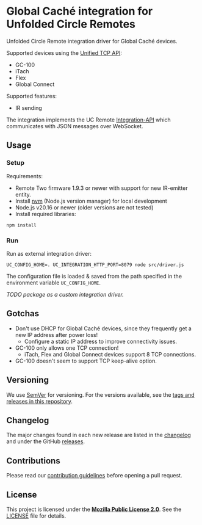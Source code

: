 # Global Caché integration for Unfolded Circle Remotes

Unfolded Circle Remote integration driver for Global Caché devices.

Supported devices using the [Unified TCP API](https://www.globalcache.com/files/docs/api-gc-unifiedtcp.pdf):
- GC-100
- iTach
- Flex
- Global Connect

Supported features:
- IR sending

The integration implements the UC Remote [Integration-API](https://github.com/unfoldedcircle/core-api) which
communicates with JSON messages over WebSocket.

## Usage
### Setup

Requirements:
- Remote Two firmware 1.9.3 or newer with support for new IR-emitter entity.
- Install [nvm](https://github.com/nvm-sh/nvm) (Node.js version manager) for local development
- Node.js v20.16 or newer (older versions are not tested)
- Install required libraries:

```shell
npm install
```

### Run

Run as external integration driver: 
```shell
UC_CONFIG_HOME=. UC_INTEGRATION_HTTP_PORT=8079 node src/driver.js
```

The configuration file is loaded & saved from the path specified in the environment variable `UC_CONFIG_HOME`.

_TODO package as a custom integration driver._

## Gotchas

- Don't use DHCP for Global Caché devices, since they frequently get a new IP address after power loss!
  - Configure a static IP address to improve connectivity issues.
- GC-100 only allows one TCP connection!
  - iTach, Flex and Global Connect devices support 8 TCP connections.
- GC-100 doesn't seem to support TCP keep-alive option. 

## Versioning

We use [SemVer](http://semver.org/) for versioning. For the versions available, see the
[tags and releases in this repository](https://github.com/unfoldedcircle/integration-appletv/releases).

## Changelog

The major changes found in each new release are listed in the [changelog](CHANGELOG.md)
and under the GitHub [releases](https://github.com/unfoldedcircle/integration-globalcache/releases).

## Contributions

Please read our [contribution guidelines](CONTRIBUTING.md) before opening a pull request.

## License

This project is licensed under the [**Mozilla Public License 2.0**](https://choosealicense.com/licenses/mpl-2.0/).
See the [LICENSE](LICENSE) file for details.
